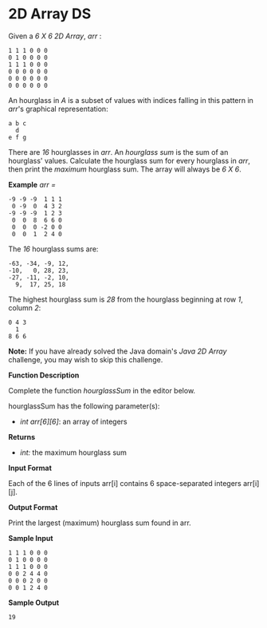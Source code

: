# 2D Array DS

Given a *6 X 6* *2D Array*, *arr* :

```
1 1 1 0 0 0
0 1 0 0 0 0
1 1 1 0 0 0
0 0 0 0 0 0
0 0 0 0 0 0
0 0 0 0 0 0
```

An hourglass in *A* is a subset of values with indices falling in this pattern in *arr*'s graphical representation:

```
a b c
  d
e f g
```

There are *16* hourglasses in *arr*. An *hourglass sum* is the sum of an hourglass' values. Calculate the hourglass sum for every hourglass in *arr*, then print the *maximum* hourglass sum. The array will always be *6 X 6*.

**Example**
*arr =*

```
-9 -9 -9  1 1 1 
 0 -9  0  4 3 2
-9 -9 -9  1 2 3
 0  0  8  6 6 0
 0  0  0 -2 0 0
 0  0  1  2 4 0
```

The *16*  hourglass sums are:

```
-63, -34, -9, 12, 
-10,   0, 28, 23, 
-27, -11, -2, 10, 
  9,  17, 25, 18
```

The highest hourglass sum is *28* from the hourglass beginning at row *1*, column *2*:

```
0 4 3
  1
8 6 6
```

**Note:** If you have already solved the Java domain's *Java 2D Array* challenge, you may wish to skip this challenge.

**Function Description**

Complete the function *hourglassSum* in the editor below.

hourglassSum has the following parameter(s):

* *int arr[6][6]*: an array of integers

**Returns**

* *int:* the maximum hourglass sum

**Input Format**

Each of the 6 lines of inputs arr[i]  contains 6 space-separated integers arr[i][j].

**Output Format**

Print the largest (maximum) hourglass sum found in arr.

**Sample Input**

```
1 1 1 0 0 0
0 1 0 0 0 0
1 1 1 0 0 0
0 0 2 4 4 0
0 0 0 2 0 0
0 0 1 2 4 0
```

**Sample Output**

```
19
```

